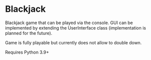 # Blackjack
Blackjack game that can be played via the console. GUI can be implemented by extending the UserInterface class (implementation is planned for the future).

Game is fully playable but currently does not allow to double down.

Requires Python 3.9+
